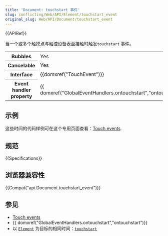 ```yaml
---
title: 'Document: touchstart 事件'
slug: conflicting/Web/API/Element/touchstart_event
original_slug: Web/API/Document/touchstart_event
---
```


{{APIRef}}

当一个或多个触摸点与触控设备表面接触时触发`touchstart` 事件。

<table class="properties">
  <tbody>
    <tr>
      <th scope="row">Bubbles</th>
      <td>Yes</td>
    </tr>
    <tr>
      <th scope="row">Cancelable</th>
      <td>Yes</td>
    </tr>
    <tr>
      <th scope="row">Interface</th>
      <td>{{domxref("TouchEvent")}}</td>
    </tr>
    <tr>
      <th scope="row">Event handler property</th>
      <td>
        {{ domxref("GlobalEventHandlers.ontouchstart","ontouchstart")}}
      </td>
    </tr>
  </tbody>
</table>

## 示例

这些时间的代码样例可在这个专用页面查看：[Touch events](/zh-CN/docs/Web/API/Touch_events).

## 规范

{{Specifications}}

## 浏览器兼容性

{{Compat("api.Document.touchstart_event")}}

## 参见

- [Touch events](/zh-CN/docs/Web/API/Touch_events)
- {{ domxref("GlobalEventHandlers.ontouchstart","ontouchstart")}}
- 以 [`Element`](/en-US/docs/Web/API/Element) 为目标的相同时间：[`touchstart`](/en-US/docs/Web/API/Element/touchstart_event)
